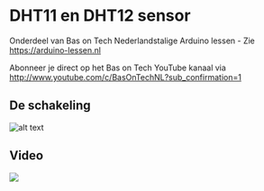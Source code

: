 # DHT11 en DHT12 sensor
Onderdeel van Bas on Tech Nederlandstalige Arduino lessen - Zie https://arduino-lessen.nl

Abonneer je direct op het Bas on Tech YouTube kanaal via http://www.youtube.com/c/BasOnTechNL?sub_confirmation=1

## De schakeling
![alt text](./rotary-dht11-dht22.png "schakel schema")

## Video
[![](http://img.youtube.com/vi/2eKUI7Cq1nM/0.jpg)](https://www.youtube.com/watch?v=2eKUI7Cq1nM "DHT11")